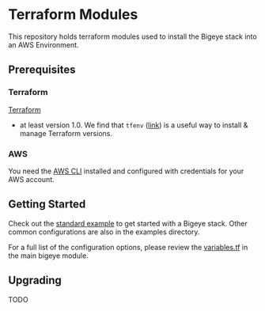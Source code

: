 # Terraform Modules

This repository holds terraform modules used to install
the Bigeye stack into an AWS Environment.

## Prerequisites

### Terraform

[Terraform](https://developer.hashicorp.com/terraform/tutorials/aws-get-started/install-cli#install-terraform)
- at least version 1.0.
We find that `tfenv` ([link](https://github.com/tfutils/tfenv)) is a useful way
to install & manage Terraform versions. 

### AWS

You need the [AWS CLI](https://docs.aws.amazon.com/cli/latest/userguide/getting-started-install.html)
installed and configured with credentials for your AWS account.

## Getting Started

Check out the [standard example](./examples/standard/) to get started with
a Bigeye stack. Other common configurations are also in the examples directory.

For a full list of the configuration options, please review the
[variables.tf](./modules/bigeye/variables.tf) in the main bigeye module.

## Upgrading

TODO

